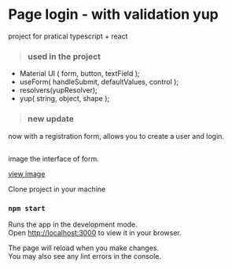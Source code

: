 # Page login - with validation yup

project for pratical typescript + react 

> ### used in the project

- Material UI ( form, button, textField ); 
- useForm( handleSubmit, defaultValues, control ); 
- resolvers(yupResolver); 
- yup( string, object, shape ); 

> ### new update
now with a registration form, allows you to create a user and login. 
##
image the interface of form. 

[view image](https://github.com/gilsonconceicao/Page-login-validation/blob/main/src/assets/image/page%20login.PNG)

Clone project in your machine
### `npm start`

Runs the app in the development mode.\
Open [http://localhost:3000](http://localhost:3000) to view it in your browser.

The page will reload when you make changes.\
You may also see any lint errors in the console.
